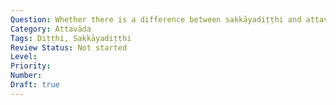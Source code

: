 ```yaml
---
Question: Whether there is a difference between sakkāyadiṭṭhi and attavāda?
Category: Attavāda
Tags: Diṭṭhi, Sakkāyadiṭṭhi
Review Status: Not started
Level: 
Priority: 
Number: 
Draft: true
---
```

